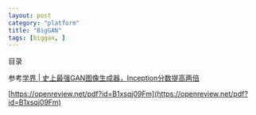 ```yaml
---
layout: post
category: "platform"
title: "BigGAN"
tags: [biggan, ]
---
```


目录

<!-- TOC -->


<!-- /TOC -->

参考[学界 \| 史上最强GAN图像生成器，Inception分数提高两倍](https://mp.weixin.qq.com/s?__biz=MzA3MzI4MjgzMw==&mid=2650749368&idx=2&sn=4b970da824cc7c6fb0fa3014315da7fa&chksm=871afdc6b06d74d04c8d98f5d86d8361ea67227a5998db8e810284662eb784a44149644c2eb1&mpshare=1&scene=1&srcid=0930f4H8KxbDJuf5iRVKCfIO&pass_ticket=qICBkLpFa%2FoJ1ivCCZZivOyb5EzGCcK5DM3u9g4RzsnN5IM45qwu8G%2Fb1FFf1SAd#rd)

[https://openreview.net/pdf?id=B1xsqj09Fm](https://openreview.net/pdf?id=B1xsqj09Fm)
